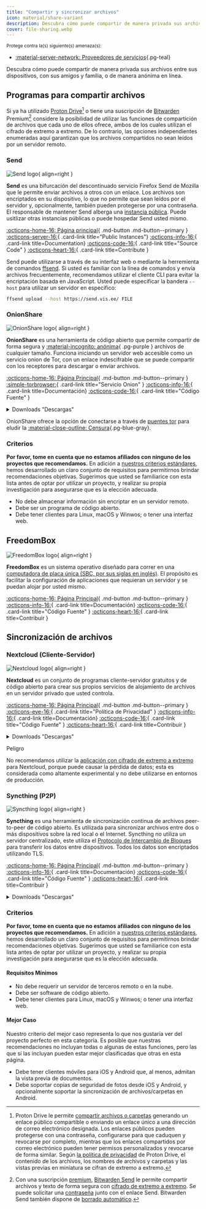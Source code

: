 ```yaml
---
title: "Compartir y sincronizar archivos"
icon: material/share-variant
description: Descubra cómo puede compartir de manera privada sus archivos entre sus dispositivos, con sus amigos y familia, o de manera anónima en línea.
cover: file-sharing.webp
---
```


<small>Protege contra la(s) siguiente(s) amenaza(s):</small>

- [:material-server-network: Proveedores de servicios](basics/common-threats.md#privacy-from-service-providers ""){.pg-teal}

Descubra cómo puede compartir de manera privada sus archivos entre sus dispositivos, con sus amigos y familia, o de manera anónima en línea.

## Programas para compartir archivos

Si ya ha utilizado [Proton Drive](cloud.md#proton-drive)[^1] o tiene una suscripción de [Bitwarden](passwords.md#bitwarden) Premium[^2] considere la posibilidad de utilizar las funciones de compartición de archivos que cada uno de ellos ofrece, ambos de los cuales utilizan el cifrado de extremo a extremo. De lo contrario, las opciones independientes enumeradas aquí garantizan que los archivos compartidos no sean leídos por un servidor remoto.

### Send

<div class="admonition recommendation" markdown>

![Send logo](assets/img/file-sharing-sync/send.svg){ align=right }

**Send** es una bifurcación del descontinuado servicio Firefox Send de Mozilla que le permite enviar archivos a otros con un enlace. Los archivos son encriptados en su dispositivo, lo que no permite que sean leídos por el servidor y, opcionalmente, también pueden protegerse por una contraseña. El responsable de mantener Send alberga una [instancia pública](https://send.vis.ee). Puede usitlizar otras instancias públicas o puede hospedar Send usted mismo.

[:octicons-home-16: Página principal](https://send.vis.ee){ .md-button .md-button--primary }
[:octicons-server-16:](https://github.com/timvisee/send-instances){ .card-link title="Public Instances"}
[:octicons-info-16:](https://github.com/timvisee/send#readme){ .card-link title=Documentation}
[:octicons-code-16:](https://github.com/timvisee/send){ .card-link title="Source Code" }
[:octicons-heart-16:](https://github.com/sponsors/timvisee){ .card-link title=Contribute }

</details>

</div>

Send puede utilizarse a través de su interfaz web o mediante la herremienta de comandos [ffsend](https://github.com/timvisee/ffsend). Si usted es familiar con la línea de comandos y envía archivos frecuentemente, recomendamos utilizar el cliente CLI para evitar la encriptación basada en JavaScript. Usted puede especificar la bandera `--host` para utilizar un servidor en específico:

```bash
ffsend upload --host https://send.vis.ee/ FILE
```

### OnionShare

<div class="admonition recommendation" markdown>

![OnionShare logo](assets/img/file-sharing-sync/onionshare.svg){ align=right }

**OnionShare** es una herramienta de código abierto que permite compartir de forma segura y [:material-incognito: anónima](basics/common-threats.md#anonymity-vs-privacy){ .pg-purple } archivos de cualquier tamaño. Funciona iniciando un servidor web accesible como un servicio onion de Tor, con un enlace indescifrable que se puede compartir con los receptores para descargar o enviar archivos.

[:octicons-home-16: Página Principal](https://onionshare.org){ .md-button .md-button--primary }
[:simple-torbrowser:](http://lldan5gahapx5k7iafb3s4ikijc4ni7gx5iywdflkba5y2ezyg6sjgyd.onion){ .card-link title="Servicio Onion" }
[:octicons-info-16:](https://docs.onionshare.org){ .card-link title=Documentación}
[:octicons-code-16:](https://github.com/onionshare/onionshare){ .card-link title="Código Fuente" }

<details class="downloads" markdown>
<summary>Downloads "Descargas"</summary>

- [:fontawesome-brands-windows: Windows](https://onionshare.org/#download)
- [:simple-apple: macOS](https://onionshare.org/#download)
- [:simple-linux: Linux](https://onionshare.org/#download)

</details>

</div>

OnionShare ofrece la opción de conectarse a través de [puentes tor](https://docs.onionshare.org/2.6.2/en/tor.html#automatic-censorship-circumvention) para eludir la [:material-close-outline: Censura](basics/common-threats.md#avoiding-censorship ""){.pg-blue-gray}.

### Criterios

**Por favor, tome en cuenta que no estamos afiliados con ninguno de los proyectos que recomendamos.** En adición a [nuestros criterios estándares](about/criteria.md), hemos desarrollado un claro conjunto de requisitos para permitirnos brindar recomendaciones objetivas. Sugerimos que usted se familiarice con esta lista antes de optar por utilizar un proyecto, y realizar su propia investigación para asegurarse que es la elección adecuada.

- No debe almacenar información sin encriptar en un servidor remoto.
- Debe ser un programa de código abierto.
- Debe tener clientes para Linux, macOS y Winwos; o tener una interfaz web.

## FreedomBox

<div class="admonition recommendation" markdown>

![FreedomBox logo](assets/img/file-sharing-sync/freedombox.svg){ align=right }

**FreedomBox** es un sistema operativo diseñado para correr en una [computadora de placa única (SBC, por sus siglas en inglés)](https://en.wikipedia.org/wiki/Single-board_computer). El propósito es facilitar la configuración de aplicaciones que requieran un servidor y se puedan alojar por usted mismo.

[:octicons-home-16: Página Principal](https://freedombox.org){ .md-button .md-button--primary }
[:octicons-info-16:](https://wiki.debian.org/FreedomBox/Manual){ .card-link title=Documentación}
[:octicons-code-16:](https://salsa.debian.org/freedombox-team/freedombox){ .card-link title="Código Fuente" }
[:octicons-heart-16:](https://freedomboxfoundation.org/donate){ .card-link title=Contribuir }

</details>

</div>

## Sincronización de archivos

### Nextcloud (Cliente-Servidor)

<div class="admonition recommendation" markdown>

![Nextcloud logo](assets/img/document-collaboration/nextcloud.svg){ align=right }

**Nextcloud** es un conjunto de programas cliente-servidor gratuitos y de código abierto para crear sus propios servicios de alojamiento de archivos en un servidor privado que usted controla.

[:octicons-home-16: Página Principal](https://nextcloud.com){ .md-button .md-button--primary }
[:octicons-eye-16:](https://nextcloud.com/privacy){ .card-link title="Política de Privacidad" }
[:octicons-info-16:](https://nextcloud.com/support){ .card-link title=Documentación}
[:octicons-code-16:](https://github.com/nextcloud){ .card-link title="Código Fuente" }
[:octicons-heart-16:](https://nextcloud.com/contribute){ .card-link title=Contribuir }

<details class="downloads" markdown>
<summary>Downloads "Descargas"</summary>

- [:simple-googleplay: Google Play](https://play.google.com/store/apps/details?id=com.nextcloud.client)
- [:simple-appstore: App Store](https://apps.apple.com/app/id1125420102)
- [:simple-github: GitHub](https://github.com/nextcloud/android/releases)
- [:fontawesome-brands-windows: Windows](https://nextcloud.com/install/#install-clients)
- [:simple-apple: macOS](https://nextcloud.com/install/#install-clients)
- [:simple-linux: Linux](https://nextcloud.com/install/#install-clients)

</details>

</div>

<div class="admonition danger" markdown>
<p class="admonition-title">Peligro</p>

No recomendamos utilizar la [aplicación con cifrado de extremo a extremo](https://apps.nextcloud.com/apps/end_to_end_encryption) para Nextcloud, porque puede causar la pérdida de datos; esta es considerada como altamente experimental y no debe utilizarse en entornos de producción.

</div>

### Syncthing (P2P)

<div class="admonition recommendation" markdown>

![Syncthing logo](assets/img/file-sharing-sync/syncthing.svg){ align=right }

**Syncthing** es una herramienta de sincronización continua de archivos peer-to-peer de código abierto. Es utilizada para sincronizar archivos entre dos o más dispositivos sobre la red local o el Internet. Syncthing no utiliza un servidor centralizado, este utiliza el [Protocolo de Intercambio de Bloques](https://docs.syncthing.net/specs/bep-v1.html#bep-v1) para transferir los datos entre dispositivos. Todos los datos son encriptados utilizando TLS.

[:octicons-home-16: Página Principal](https://syncthing.net){ .md-button .md-button--primary }
[:octicons-info-16:](https://docs.syncthing.net){ .card-link title=Documentación}
[:octicons-code-16:](https://github.com/syncthing){ .card-link title="Código Fuente" }
[:octicons-heart-16:](https://syncthing.net/donations){ .card-link title=Contribuir }

<details class="downloads" markdown>
<summary>Downloads "Descargas"</summary>

- [:fontawesome-brands-windows: Windows](https://syncthing.net/downloads)
- [:simple-apple: macOS](https://syncthing.net/downloads)
- [:simple-linux: Linux](https://syncthing.net/downloads)
- [:simple-freebsd: FreeBSD](https://syncthing.net/downloads)

</details>

</div>

### Criterios

**Por favor, tome en cuenta que no estamos afiliados con ninguno de los proyectos que recomendamos.** En adición a [nuestros criterios estándares](about/criteria.md), hemos desarrollado un claro conjunto de requisitos para permitirnos brindar recomendaciones objetivas. Sugerimos que usted se familiarice con esta lista antes de optar por utilizar un proyecto, y realizar su propia investigación para asegurarse que es la elección adecuada.

#### Requisitos Mínimos

- No debe requerir un servidor de terceros remoto o en la nube.
- Debe ser software de código abierto.
- Debe tener clientes para Linux, macOS y Winwos; o tener una interfaz web.

#### Mejor Caso

Nuestro criterio del mejor caso representa lo que nos gustaría ver del proyecto perfecto en esta categoría. Es posible que nuestras recomendaciones no incluyan todas o algunas de estas funciones, pero las que sí las incluyan pueden estar mejor clasificadas que otras en esta página.

- Debe tener clientes móviles para iOS y Android que, al menos, admitan la vista previa de documentos.
- Debe soportar copias de seguridad de fotos desde iOS y Android, y opcionalmente soportar la sincronización de archivos/carpetas en Android.

[^1]: Proton Drive le permite [compartir archivos o carpetas](https://proton.me/support/drive-shareable-link) generando un enlace público compartible o enviando un enlace único a una dirección de correo electrónico designada. Los enlaces públicos pueden protegerse con una contraseña, configurarse para que caduquen y revocarse por completo, mientras que los enlaces compartidos por correo electrónico pueden tener permisos personalizados y revocarse de forma similar. Según [la política de privacidad](https://proton.me/drive/privacy-policy) de Proton Drive, el contenido de los archivos, los nombres de archivos y carpetas y las vistas previas en miniatura se cifran de extremo a extremo.
[^2]: Con una suscripción [premium](https://bitwarden.com/help/about-bitwarden-plans/#compare-personal-plans), [Bitwarden Send](https://bitwarden.com/products/send) le permite compartir archivos y texto de forma segura con [cifrado de extremo a extremo](https://bitwarden.com/help/send-encryption). Se puede solicitar una [contraseña](https://bitwarden.com/help/send-privacy/#send-passwords) junto con el enlace Send. Bitwarden Send también dispone de [borrado automático](https://bitwarden.com/help/send-lifespan).
